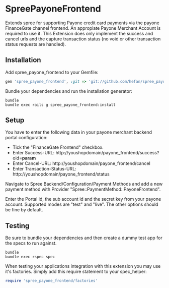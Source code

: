 SpreePayoneFrontend
===================

Extends spree for supporting Payone credit card payments via the payone FinanceGate channel frontend. An appropiate Payone Merchant Account is required to use it. This Extension does only implement the success and cancel urls and the capture transaction status (no void or other transaction status requests are handled).


Installation
------------

Add spree_payone_frontend to your Gemfile:

```ruby
gem 'spree_payone_frontend', :git => 'git://github.com/hefan/spree_payone_frontend.git' 
```

Bundle your dependencies and run the installation generator:

```shell
bundle
bundle exec rails g spree_payone_frontend:install
```

Setup
-----

You have to enter the following data in your payone merchant backend portal configuration:

- Tick the "FinanceGate Frontend" checkbox.
- Enter Success-URL: http://youshopdomain/payone_frontend/success?oid=__param__
- Enter Cancel-URL: http://youshopdomain/payone_frontend/cancel
- Enter Transaction-Status-URL: http://youshopdomain/payone_frontend/status

Navigate to Spree Backend/Configuration/Payment Methods and add a new payment method with Provider "Spree::PaymentMethod::PayoneFrontend".

Enter the Portal id, the sub account id and the secret key from your payone account. Supported modes are "test" and "live". The other options should be fine by default.



Testing
-------

Be sure to bundle your dependencies and then create a dummy test app for the specs to run against.

```shell
bundle
bundle exec rspec spec
```

When testing your applications integration with this extension you may use it's factories.
Simply add this require statement to your spec_helper:

```ruby
require 'spree_payone_frontend/factories'
```

